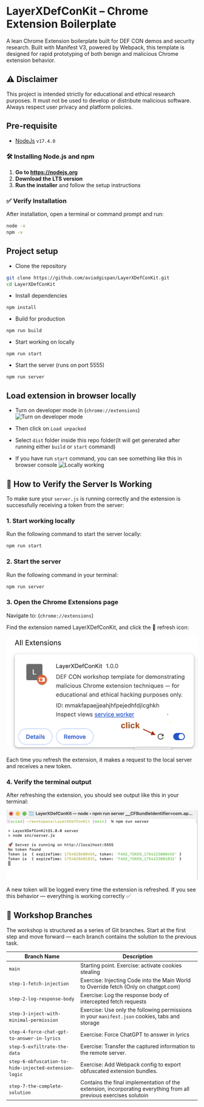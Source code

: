 # LayerXDefConKit – Chrome Extension Boilerplate

A lean Chrome Extension boilerplate built for DEF CON demos and security research.
Built with Manifest V3, powered by Webpack, this template is designed for rapid prototyping of both benign and malicious Chrome extension behavior.

## ⚠️ Disclaimer

This project is intended strictly for educational and ethical research purposes.
It must not be used to develop or distribute malicious software.
Always respect user privacy and platform policies.

## Pre-requisite

- [NodeJs](https://nodejs.org/) `v17.4.0`

### 🛠️ Installing Node.js and npm

1. **Go to https://nodejs.org**
2. **Download the LTS version**
3. **Run the installer** and follow the setup instructions

### ✅ Verify Installation

After installation, open a terminal or command prompt and run:

```bash
node -v
npm -v
```

## Project setup

- Clone the repository

```bash
git clone https://github.com/aviadgispan/LayerXDefConKit.git
cd LayerXDefConKit
```

- Install dependencies

```
npm install
```

- Build for production

```
npm run build
```

- Start working on locally

```
npm run start
```

- Start the server (runs on port 5555)

```
npm run server
```

## Load extension in browser locally

- Turn on developer mode in (`chrome://extensions`)
  ![Turn on developer mode](images/devmode.png)

- Then click on `Load unpacked`
- Select `dist` folder inside this repo folder(It will get generated after running either `build` or `start` command)

- If you have run `start` command, you can see something like this in browser console
  ![Locally working](images/loaded.png)

## 🔄 How to Verify the Server Is Working

To make sure your `server.js` is running correctly and the extension is successfully receiving a token from the server:

### 1. Start working locally

Run the following command to start the server locally:

```bash
npm run start
```

### 2. Start the server

Run the following command in your terminal:

```bash
npm run server
```

### 3. Open the Chrome Extensions page
Navigate to: (`chrome://extensions`)

Find the extension named LayerXDefConKit, and click the 🔄 refresh icon:

![Chrome Extension Refresh](images/chromeExtension.png)

Each time you refresh the extension, it makes a request to the local server and receives a new token.
### 4. Verify the terminal output
After refreshing the extension, you should see output like this in your terminal:

  ![Terminal Output](images/terminal-server.png)

A new token will be logged every time the extension is refreshed.
If you see this behavior — everything is working correctly ✅

## 🧭 Workshop Branches

The workshop is structured as a series of Git branches. Start at the first step and move forward — each branch contains the solution to the previous task.

| Branch Name                                           | Description                                                                                                       |
| ----------------------------------------------------- | ----------------------------------------------------------------------------------------------------------------- |
| `main`                                                | Starting point. Exercise: activate cookies stealing                                                               |
| `step-1-fetch-injection`                              | Exercise: Injecting Code into the Main World to Override fetch (Only on chatgpt.com)                              |
| `step-2-log-response-body`                            | Exercise: Log the response body of intercepted fetch requests                                                     |
| `step-3-inject-with-minimal-permission`               | Exercise: Use only the following permissions in your `manifest.json` cookies, tabs and storage                    |
| `step-4-force-chat-gpt-to-answer-in-lyrics`           | Exercise: Force ChatGPT to answer in lyrics                                                                       |
| `step-5-exfiltrate-the-data`                          | Exercise: Transfer the captured information to the remote server.                                                 |
| `step-6-obfuscation-to-hide-injected-extension-logic` | Exercise: Add Webpack config to export obfuscated extension bundles.                                              |
| `step-7-the-complete-solution`                        | Contains the final implementation of the extension, incorporating everything from all previous exercises solutoin |
